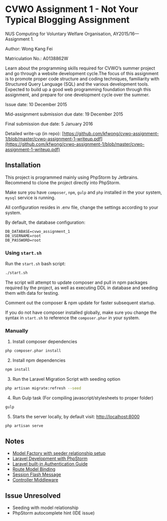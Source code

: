 # CVWO Assignment 1 - Not Your Typical Blogging Assignment
NUS Computing for Voluntary Welfare Organisation, AY2015/16—Assignment 1.

Author: Wong Kang Fei

Matriculation No.: A0138862W

Learn about the programming skills required for CVWO’s summer project and go through a website development cycle.The focus of this assignment is to promote proper code structure and coding techniques, familiarity
with Structured Query Language (SQL) and the various development tools. Expected to build up a good web programming foundation through this assignment,
and prepare for one development cycle over the summer.

Issue date: 10 December 2015

Mid-assignment submission due date:   19 December 2015

Final submission due date:            5 January 2016

Detailed write-up (in repo): [https://github.com/kfwong/cvwo-assignment-1/blob/master/cvwo-assignment-1-writeup.pdf](https://github.com/kfwong/cvwo-assignment-1/blob/master/cvwo-assignment-1-writeup.pdf)
            
## Installation
This project is programmed mainly using PhpStorm by Jetbrains. Recommend to clone the project directly into PhpStorm.

Make sure you have `composer`, `npm`, `gulp` and `php` installed in the your system, `mysql` service is running.

All configuration resides in .env file, change the settings according to your system.

By default, the database configuration:

```
DB_DATABASE=cvwo_assignment_1
DB_USERNAME=root
DB_PASSWORD=root
```
### Using `start.sh`
Run the `start.sh` bash script:

```bash
./start.sh
```

The script will attempt to update composer and pull in npm packages required by the project, as well as executing DDL in database and seeding them with data for testing.

Comment out the composer & npm update for faster subsequent startup.

If you do not have composer installed globally, make sure you change the syntax in `start.sh` to reference the `composer.phar` in your system.

### Manually

1. Install composer dependencies 
```bash
php composer.phar install
```

2. Install npm dependencies
```bash
npm install
```

3. Run the Laravel Migration Script with seeding option
```bash
php artisan migrate:refresh --seed
```

4. Run Gulp task (For compiling javascript/stylesheets to proper folder)
```bash
gulp
```

5. Starts the server locally, by default visit: [http://localhost:8000](http://localhost:8000)
```bash
php artisan serve
```
## Notes
- [Model Factory with seeder relationship setup](https://laracasts.com/discuss/channels/code-review/model-factory-referencing-a-foreign-key?page=1)
- [Laravel Development with PhpStorm](http://blog.jetbrains.com/phpstorm/2015/01/laravel-development-using-phpstorm/)
- [Laravel built-in Authentication Guide](http://laravel.com/docs/5.1/authentication)
- [Route Model Binding](https://laracasts.com/series/laravel-5-fundamentals/episodes/18)
- [Session Flash Message](https://laracasts.com/series/laravel-5-fundamentals/episodes/20)
- [Controller Middleware](http://laravel.com/docs/5.0/controllers#controller-middleware)

## Issue Unresolved
- Seeding with model relationship
- PhpStorm autocomplete hint (IDE issue)